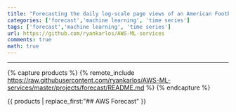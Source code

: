 ```yaml
---
title: "Forecasting the daily log-scale page views of an American Football Quarterback's Wikipedia page using AWS Forecast"
categories: ['forecast','machine learning', 'time series']
tags: ['forecast','machine learning', 'time series']
url: https://github.com/ryankarlos/AWS-ML-services
comments: true
math: true
---
```

___
{% capture products %}
{% remote_include https://raw.githubusercontent.com/ryankarlos/AWS-ML-services/master/projects/forecast/README.md %}
{% endcapture %}



{{ products | replace_first:"## AWS Forecast"  }}
